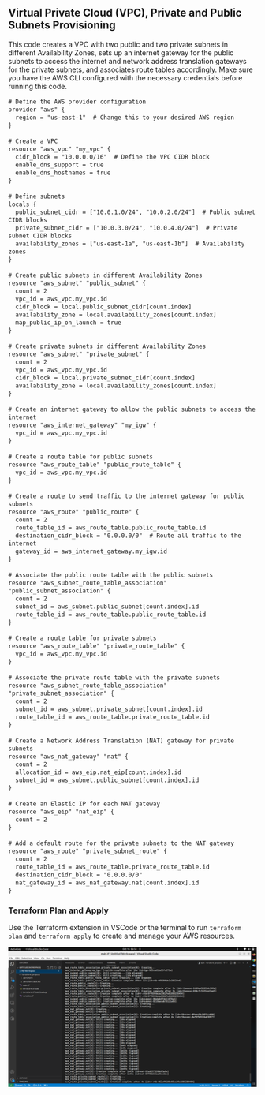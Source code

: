 ## Virtual Private Cloud (VPC), Private and Public Subnets Provisioning
This code creates a VPC with two public and two private subnets in different Availability Zones, sets up an internet gateway for the public subnets to access the internet and network address translation gateways for the private subnets, and associates route tables accordingly. Make sure you have the AWS CLI configured with the necessary credentials before running this code.
```
# Define the AWS provider configuration
provider "aws" {
  region = "us-east-1"  # Change this to your desired AWS region
}

# Create a VPC
resource "aws_vpc" "my_vpc" {
  cidr_block = "10.0.0.0/16"  # Define the VPC CIDR block
  enable_dns_support = true
  enable_dns_hostnames = true
}

# Define subnets
locals {
  public_subnet_cidr = ["10.0.1.0/24", "10.0.2.0/24"]  # Public subnet CIDR blocks
  private_subnet_cidr = ["10.0.3.0/24", "10.0.4.0/24"]  # Private subnet CIDR blocks
  availability_zones = ["us-east-1a", "us-east-1b"]  # Availability zones
}

# Create public subnets in different Availability Zones
resource "aws_subnet" "public_subnet" {
  count = 2
  vpc_id = aws_vpc.my_vpc.id
  cidr_block = local.public_subnet_cidr[count.index]
  availability_zone = local.availability_zones[count.index]
  map_public_ip_on_launch = true
}

# Create private subnets in different Availability Zones
resource "aws_subnet" "private_subnet" {
  count = 2
  vpc_id = aws_vpc.my_vpc.id
  cidr_block = local.private_subnet_cidr[count.index]
  availability_zone = local.availability_zones[count.index]
}

# Create an internet gateway to allow the public subnets to access the internet
resource "aws_internet_gateway" "my_igw" {
  vpc_id = aws_vpc.my_vpc.id
}

# Create a route table for public subnets
resource "aws_route_table" "public_route_table" {
  vpc_id = aws_vpc.my_vpc.id
}

# Create a route to send traffic to the internet gateway for public subnets
resource "aws_route" "public_route" {
  count = 2
  route_table_id = aws_route_table.public_route_table.id
  destination_cidr_block = "0.0.0.0/0"  # Route all traffic to the internet
  gateway_id = aws_internet_gateway.my_igw.id
}

# Associate the public route table with the public subnets
resource "aws_subnet_route_table_association" "public_subnet_association" {
  count = 2
  subnet_id = aws_subnet.public_subnet[count.index].id
  route_table_id = aws_route_table.public_route_table.id
}

# Create a route table for private subnets
resource "aws_route_table" "private_route_table" {
  vpc_id = aws_vpc.my_vpc.id
}

# Associate the private route table with the private subnets
resource "aws_subnet_route_table_association" "private_subnet_association" {
  count = 2
  subnet_id = aws_subnet.private_subnet[count.index].id
  route_table_id = aws_route_table.private_route_table.id
}

# Create a Network Address Translation (NAT) gateway for private subnets
resource "aws_nat_gateway" "nat" {
  count = 2
  allocation_id = aws_eip.nat_eip[count.index].id
  subnet_id = aws_subnet.public_subnet[count.index].id
}

# Create an Elastic IP for each NAT gateway
resource "aws_eip" "nat_eip" {
  count = 2
}

# Add a default route for the private subnets to the NAT gateway
resource "aws_route" "private_subnet_route" {
  count = 2
  route_table_id = aws_route_table.private_route_table.id
  destination_cidr_block = "0.0.0.0/0"
  nat_gateway_id = aws_nat_gateway.nat[count.index].id
}

```
### Terraform Plan and Apply
Use the Terraform extension in VSCode or the terminal to run `terraform plan` and `terraform apply` to create and manage your AWS resources.

![image](images/tf_vpc.png)